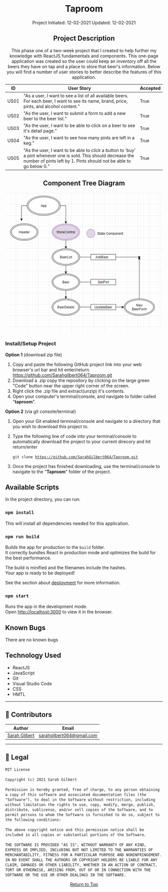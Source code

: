 <center>

# **Taproom**
Project Initiated: 12-02-2021
Updated: 12-02-2021

## **Project Description**

This phase one of a two-week project that I created to help further my knowledge with ReactJS fundamentals and components. This one-page application was created so the user could keep an inventory off all the beers they have on tap and a place to store that beer's information. Below you will find a number of user stories to better describe the features of this application.


| ID | User Story | Accepted |
|---------|-----------|--------|
| US01 | "As a user, I want to see a list of all available beers. For each beer, I want to see its name, brand, price, pints, and alcohol content."| True |
| US02 | "As the user, I want to submit a form to add a new beer to the beer list."| True |
| US03 | "As the user, I want to be able to click on a beer to see it's detail page." | True |
| US04 | "As the user, I want to see how many pints are left in a keg." | True |
| US05 | "As the user, I want to be able to click a button to 'buy' a pint whenever one is sold. This should decrease the number of pints left by 1. Pints should not be able to go below 0." | True |

## Component Tree Diagram

<img src="diagram.png">

</center>

### **Install/Setup Project** ###

**Option 1** (download zip file)
1) Copy and paste the following GitHub project link into your web browser's url bar and hit enter/return. https://github.com/Sarahgilbert064/Taproom.git
2) Download a .zip copy the repository by clicking on the large green "Code" button near the upper right corner of the screen.
3) Right click the .zip file and extract(unzip) it's contents.
4) Open your computer's terminal/console, and navigate to folder called "__taproom__". 


**Option 2** (via git console/terminal)
1) Open your Git enabled terminal/console and navigate to a directory that you wish to download this project to.
2) Type the following line of code into your terminal/console to automatically download the project to your current direcory and hit return/enter

    <code>git clone https://github.com/SarahGilbert064/Taproom.git</code>

3) Once the project has finished downloading, use the terminal/console to navigate to the "__Taproom__" folder of the project.


## Available Scripts

In the project directory, you can run:

### `npm install`

This will install all dependencies needed for this application.

### `npm run build`

Builds the app for production to the `build` folder.\
It correctly bundles React in production mode and optimizes the build for the best performance.

The build is minified and the filenames include the hashes.\
Your app is ready to be deployed!

See the section about [deployment](https://facebook.github.io/create-react-app/docs/deployment) for more information.

### `npm start`

Runs the app in the development mode.\
Open [http://localhost:3000](http://localhost:3000) to view it in the browser.

## **Known Bugs**
There are no known bugs

## **Technology Used**
* ReactJS
* JavaScript
* Git
* Visual Studio Code
* CSS
* HMTL

  
------------------------------
## 👥 Contributors

| Author | Email |
|--------|:-----:|
| [Sarah Gilbert](https://www.linkedin.com/in/sarahgilbertpdx/) | [sarahgilbert064@gmail.com](mailto:sarahgilbert064@gmail.com) |
------------------------------

## 📝 Legal
```
MIT License

Copyright (c) 2021 Sarah Gilbert

Permission is hereby granted, free of charge, to any person obtaining a copy of this software and associated documentation files (the "Software"), to deal in the Software without restriction, including without limitation the rights to use, copy, modify, merge, publish, distribute, sublicense, and/or sell copies of the Software, and to permit persons to whom the Software is furnished to do so, subject to the following conditions:

The above copyright notice and this permission notice shall be included in all copies or substantial portions of the Software.

THE SOFTWARE IS PROVIDED "AS IS", WITHOUT WARRANTY OF ANY KIND, EXPRESS OR IMPLIED, INCLUDING BUT NOT LIMITED TO THE WARRANTIES OF MERCHANTABILITY, FITNESS FOR A PARTICULAR PURPOSE AND NONINFRINGEMENT. IN NO EVENT SHALL THE AUTHORS OR COPYRIGHT HOLDERS BE LIABLE FOR ANY CLAIM, DAMAGES OR OTHER LIABILITY, WHETHER IN AN ACTION OF CONTRACT, TORT OR OTHERWISE, ARISING FROM, OUT OF OR IN CONNECTION WITH THE SOFTWARE OR THE USE OR OTHER DEALINGS IN THE SOFTWARE.
```
<center><a href="#">Return to Top</a></center>




